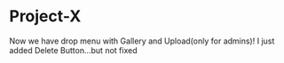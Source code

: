 # Project-X
Now we have drop menu with Gallery and Upload(only for admins)! I just added Delete Button...but not fixed
